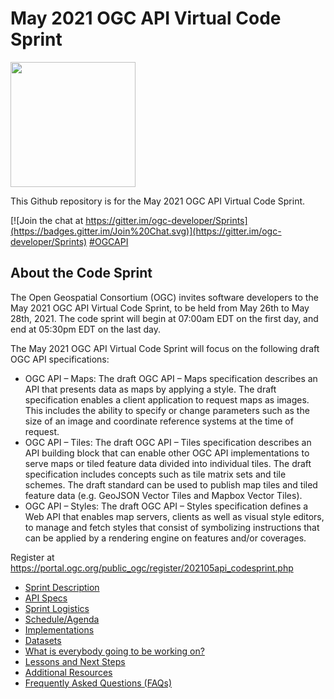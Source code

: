 # May 2021 OGC API Virtual Code Sprint

[<img src="http://www.opengeospatial.org/pub/www/files/OGC_Logo_2D_Blue_x_0_0.png" width="200"/>](https://www.opengeospatial.org)

This Github repository is for the May 2021 OGC API Virtual Code Sprint.

[![Join the chat at https://gitter.im/ogc-developer/Sprints](https://badges.gitter.im/Join%20Chat.svg)](https://gitter.im/ogc-developer/Sprints)
[#OGCAPI](https://twitter.com/hashtag/OGCAPI)

About the Code Sprint
----------------

The Open Geospatial Consortium (OGC) invites software developers to the May 2021 OGC API Virtual Code Sprint, to be held from May 26th to May 28th, 2021. The code sprint will begin at 07:00am EDT on the first day, and end at 05:30pm EDT on the last day.

The May 2021 OGC API Virtual Code Sprint will focus on the following draft OGC API specifications:

* OGC API – Maps: The draft OGC API – Maps specification describes an API that presents data as maps by applying a style. The draft specification enables a client application to request maps as images. This includes the ability to specify or change parameters such as the size of an image and coordinate reference systems at the time of request.
* OGC API – Tiles: The draft OGC API – Tiles specification describes an API building block that can enable other OGC API implementations to serve maps or tiled feature data divided into individual tiles. The draft specification includes concepts such as tile matrix sets and tile schemes. The draft standard can be used to publish map tiles and tiled feature data (e.g. GeoJSON Vector Tiles and Mapbox Vector Tiles).
* OGC API – Styles: The draft OGC API – Styles specification defines a Web API that enables map servers, clients as well as visual style editors, to manage and fetch styles that consist of symbolizing instructions that can be applied by a rendering engine on features and/or coverages.

Register at https://portal.ogc.org/public_ogc/register/202105api_codesprint.php


* [Sprint Description](./about.adoc)
* [API Specs](./specs.adoc)
* [Sprint Logistics](./logistics.adoc)
* [Schedule/Agenda](./agenda.adoc)
* [Implementations](./implementations.adoc)
* [Datasets](./Shared_Datasets/README.md)
* [What is everybody going to be working on?](https://github.com/opengeospatial/ogcapi-code-sprint-2021-05/issues/1)
* [Lessons and Next Steps](./lessonsAndNextSteps.adoc)
* [Additional Resources](./additionalResources.adoc)
* [Frequently Asked Questions (FAQs)](./FAQ.adoc)
